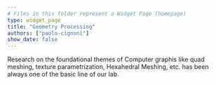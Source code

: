 ```yaml
---
# Files in this folder represent a Widget Page (homepage)
type: widget_page
title: "Geometry Processing"
authors: ["paolo-cignoni"]
show_date: false
---
```

Research on the foundational themes of Computer graphis like quad meshing, texture parametrization, Hexahedral Meshing, etc. has been always one of the basic line of our lab.